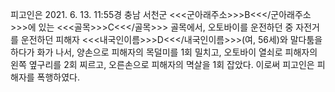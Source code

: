 피고인은 2021. 6. 13. 11:55경 충남 서천군 <<<군아래주소>>>B<<</군아래주소>>>에 있는 <<<골목>>>C<<</골목>>> 골목에서, 오토바이를 운전하던 중 자전거를 운전하던 피해자 <<<내국인이름>>>D<<</내국인이름>>>(여, 56세)와 말다툼을 하다가 화가 나서, 양손으로 피해자의 목덜미를 1회 밀치고, 오토바이 열쇠로 피해자의 왼쪽 옆구리를 2회 찌르고, 오른손으로 피해자의 멱살을 1회 잡았다.
이로써 피고인은 피해자를 폭행하였다.